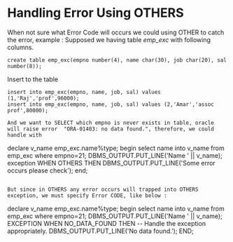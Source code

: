 # Handling Error Using OTHERS

When not sure what Error Code will occurs we could using OTHER to catch the error, example :
Supposed we having table _emp_exc_ with following columns.
```
create table emp_exc(empno number(4), name char(30), job char(20), sal number(8));
```

Insert to the table
```
insert into emp_exc(empno, name, job, sal) values (1,'Raj','prof',96000);
insert into emp_exc(empno, name, job, sal) values (2,'Amar','assoc prof',80000);

And we want to SELECT which empno is never exists in table, oracle will raise error  "ORA-01403: no data found.", therefore, we could handle with
```
declare
v_name emp_exc.name%type;
begin
select name into v_name 
from emp_exc where empno=21;
DBMS_OUTPUT.PUT_LINE('Name ' || v_name);
exception
WHEN OTHERS THEN
DBMS_OUTPUT.PUT_LINE('Some error occurs please check');
end;
```

But since in OTHERS any error occurs will trapped into OTHERS exception, we must specify Error CODE, like below :
```
declare
v_name emp_exc.name%type;
begin
select name into v_name 
from emp_exc where empno=21;
DBMS_OUTPUT.PUT_LINE('Name ' || v_name);
EXCEPTION
  WHEN NO_DATA_FOUND THEN
    -- Handle the exception appropriately.
    DBMS_OUTPUT.PUT_LINE('No data found.');
END;
```

